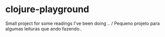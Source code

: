 # clojure-playground
Small project for some readings I've been doing .. / Pequeno projeto para algumas leituras que ando fazendo..
